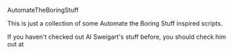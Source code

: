 AutomateTheBoringStuff

This is just a collection of some Automate the Boring Stuff inspired scripts.

If you haven't checked out Al Sweigart's stuff before, you should check him out at
